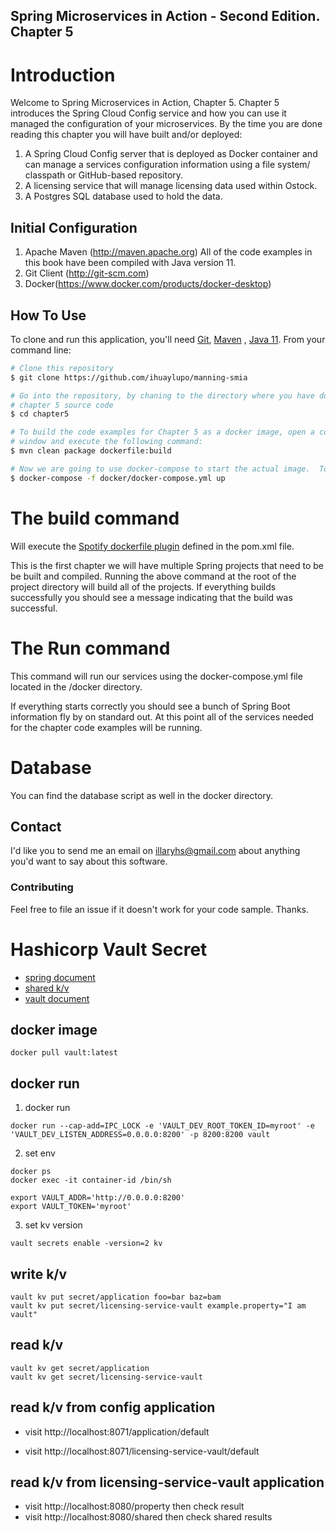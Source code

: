 ## Spring Microservices in Action - Second Edition. Chapter 5

# Introduction

Welcome to Spring Microservices in Action, Chapter 5. Chapter 5 introduces the Spring Cloud Config service and how you
can use it managed the configuration of your microservices. By the time you are done reading this chapter you will have
built and/or deployed:

1. A Spring Cloud Config server that is deployed as Docker container and can manage a services configuration information
   using a file system/ classpath or GitHub-based repository.
2. A licensing service that will manage licensing data used within Ostock.
3. A Postgres SQL database used to hold the data.

## Initial Configuration

1. Apache Maven (http://maven.apache.org)  All of the code examples in this book have been compiled with Java version
    11.
2. Git Client (http://git-scm.com)
3. Docker(https://www.docker.com/products/docker-desktop)

## How To Use

To clone and run this application, you'll need [Git](https://git-scm.com), [Maven](https://maven.apache.org/)
, [Java 11](https://www.oracle.com/technetwork/java/javase/downloads/jdk11-downloads-5066655.html). From your command
line:

```bash
# Clone this repository
$ git clone https://github.com/ihuaylupo/manning-smia

# Go into the repository, by chaning to the directory where you have downloaded the 
# chapter 5 source code
$ cd chapter5

# To build the code examples for Chapter 5 as a docker image, open a command-line 
# window and execute the following command:
$ mvn clean package dockerfile:build

# Now we are going to use docker-compose to start the actual image.  To start the docker image, stay in the directory containing  your chapter 5 source code and  Run the following command: 
$ docker-compose -f docker/docker-compose.yml up
```

# The build command

Will execute the [Spotify dockerfile plugin](https://github.com/spotify/dockerfile-maven) defined in the pom.xml file.

This is the first chapter we will have multiple Spring projects that need to be be built and compiled. Running the above
command at the root of the project directory will build all of the projects. If everything builds successfully you
should see a message indicating that the build was successful.

# The Run command

This command will run our services using the docker-compose.yml file located in the /docker directory.

If everything starts correctly you should see a bunch of Spring Boot information fly by on standard out. At this point
all of the services needed for the chapter code examples will be running.

# Database

You can find the database script as well in the docker directory.

## Contact

I'd like you to send me an email on <illaryhs@gmail.com> about anything you'd want to say about this software.

### Contributing

Feel free to file an issue if it doesn't work for your code sample. Thanks.

# Hashicorp Vault Secret

- [spring document](https://docs.spring.io/spring-cloud-config/docs/current/reference/html/#spring-cloud-config-server-vault-server)
- [shared k/v](https://docs.spring.io/spring-cloud-config/docs/current/reference/html/#spring-cloud-config-server-vault-server)
- [vault document](https://www.vaultproject.io/docs/secrets/kv/kv-v2)

## docker image

```
docker pull vault:latest
```

## docker run

1. docker run

```
docker run --cap-add=IPC_LOCK -e 'VAULT_DEV_ROOT_TOKEN_ID=myroot' -e 'VAULT_DEV_LISTEN_ADDRESS=0.0.0.0:8200' -p 8200:8200 vault
```

2. set env

```
docker ps
docker exec -it container-id /bin/sh

export VAULT_ADDR='http://0.0.0.0:8200'
export VAULT_TOKEN='myroot'
```

3. set kv version

```
vault secrets enable -version=2 kv
```

## write k/v

```
vault kv put secret/application foo=bar baz=bam
vault kv put secret/licensing-service-vault example.property="I am vault"
```

## read k/v

```
vault kv get secret/application
vault kv get secret/licensing-service-vault
```

## read k/v from config application

- visit http://localhost:8071/application/default

- visit http://localhost:8071/licensing-service-vault/default

## read k/v from licensing-service-vault application

- visit http://localhost:8080/property then check result
- visit http://localhost:8080/shared then check shared results

